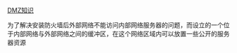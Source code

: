 
[DMZ知识](https://zhuanlan.zhihu.com/p/599801515)


为了解决安装防火墙后外部网络不能访问内部网络服务器的问题，而设立的一个位于内部网络与外部网络之间的缓冲区，在这个网络区域内可以放置一些公开的服务器资源

